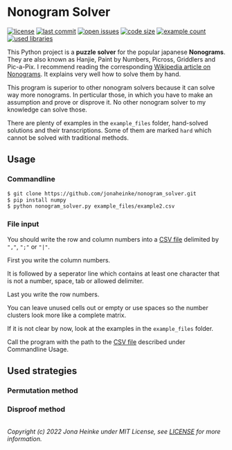 # Nonogram Solver

[![license](https://img.shields.io/github/license/jonaheinke/nonogram_solver)](LICENSE)
[![last commit](https://img.shields.io/github/last-commit/jonaheinke/nonogram_solver)](https://github.com/jonaheinke/nonogram_solver/commit)
[![open issues](https://img.shields.io/github/issues/jonaheinke/nonogram_solver)](https://github.com/jonaheinke/nonogram_solver/issues)
[![code size](https://img.shields.io/github/languages/code-size/jonaheinke/nonogram_solver)](#)
[![example count](https://img.shields.io/github/directory-file-count/jonaheinke/nonogram_solver/example_files?label=example%20nonograms&type=file&extension=csv)](example_files/)
[![used libraries](https://img.shields.io/badge/used%20libraries-numpy-013243)](#)

This Python project is a **puzzle solver** for the popular japanese **Nonograms**. They are also known as Hanjie, Paint by Numbers, Picross, Griddlers and Pic-a-Pix. I recommend reading the corresponding [Wikipedia article on Nonograms](https://en.wikipedia.org/wiki/Nonogram). It explains very well how to solve them by hand.

This program is superior to other nonogram solvers because it can solve way more nonograms. In perticular those, in which you have to make an assumption and prove or disprove it. No other nonogram solver to my knowledge can solve those.

There are plenty of examples in the `example_files` folder, hand-solved solutions and their transcriptions. Some of them are marked `hard` which cannot be solved with traditional methods.

## Usage

### Commandline

```bash
$ git clone https://github.com/jonaheinke/nonogram_solver.git
$ pip install numpy
$ python nonogram_solver.py example_files/example2.csv
```

### File input

You should write the row and column numbers into a [CSV file](https://en.wikipedia.org/wiki/Comma-separated_values) delimited by `","`, `";"` or `"|"`.

First you write the column numbers.

It is followed by a seperator line which contains at least one character that is not a number, space, tab or allowed delimiter.

Last you write the row numbers.

You can leave unused cells out or empty or use spaces so the number clusters look more like a complete matrix.

If it is not clear by now, look at the examples in the `example_files` folder.

Call the program with the path to the [CSV file](https://en.wikipedia.org/wiki/Comma-separated_values) described under Commandline Usage.

## Used strategies

### Permutation method

### Disproof method

\
*Copyright (c) 2022 Jona Heinke under MIT License, see [LICENSE](LICENSE) for more information.*